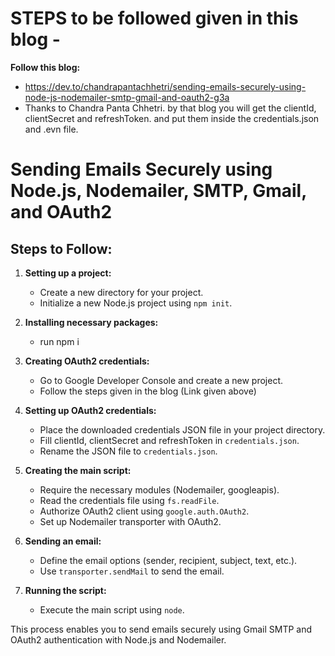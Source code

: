 # STEPS to be followed given in this blog - 
**Follow this blog:**
  - https://dev.to/chandrapantachhetri/sending-emails-securely-using-node-js-nodemailer-smtp-gmail-and-oauth2-g3a
  - Thanks to Chandra Panta Chhetri.
by that blog you will get the clientId, clientSecret and refreshToken. and put them inside the credentials.json and .evn file.

# Sending Emails Securely using Node.js, Nodemailer, SMTP, Gmail, and OAuth2

## Steps to Follow:

1. **Setting up a project:**
   - Create a new directory for your project.
   - Initialize a new Node.js project using `npm init`.

2. **Installing necessary packages:**
   - run npm i

3. **Creating OAuth2 credentials:**
   - Go to Google Developer Console and create a new project.
   - Follow the steps given in the blog (Link given above)

4. **Setting up OAuth2 credentials:**
   - Place the downloaded credentials JSON file in your project directory.
   - Fill clientId, clientSecret and refreshToken in `credentials.json`.
   - Rename the JSON file to `credentials.json`.

5. **Creating the main script:**
   - Require the necessary modules (Nodemailer, googleapis).
   - Read the credentials file using `fs.readFile`.
   - Authorize OAuth2 client using `google.auth.OAuth2`.
   - Set up Nodemailer transporter with OAuth2.

6. **Sending an email:**
   - Define the email options (sender, recipient, subject, text, etc.).
   - Use `transporter.sendMail` to send the email.

7. **Running the script:**
   - Execute the main script using `node`.

This process enables you to send emails securely using Gmail SMTP and OAuth2 authentication with Node.js and Nodemailer.

